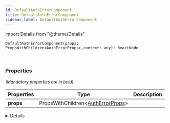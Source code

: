 ```yaml
---
id: DefaultAuthErrorComponent
title: DefaultAuthErrorComponent
sidebar_label: DefaultAuthErrorComponent
---
```


import Details from "@theme/Details"


```tsx
DefaultAuthErrorComponent(props: PropsWithChildren<AuthErrorProps>,context: any): ReactNode
```
<br/>



### Properties

<font size="2"><i>(Mandatory properties are in bold)</i></font>

| Properties | Type | Description |
| --------- | ---- | ----------- |
| **props** | PropsWithChildren<[AuthErrorProps](/framework-api/interfaces/AuthErrorProps.md)\> |  |


<Details summary={<summary><b>Additional properties for advanced use cases</b></summary>}><div>

| Properties | Type | Description |
| --------- | ---- | ----------- |
| context | any |  |


</div></Details>
